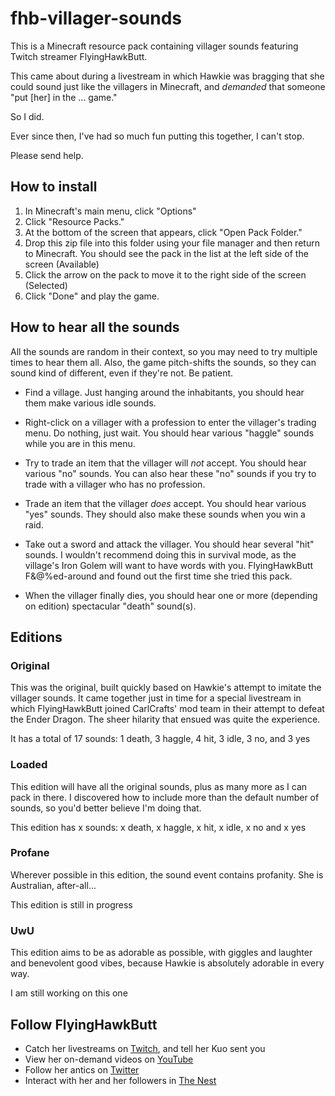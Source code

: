 # fhb-villager-sounds

This is a Minecraft resource pack containing villager sounds featuring Twitch streamer FlyingHawkButt.

This came about during a livestream in which Hawkie was bragging that she could sound just like the villagers in Minecraft, and *demanded* that someone "put [her] in the ... game."

So I did.

Ever since then, I've had so much fun putting this together, I can't stop.

Please send help.

## How to install
1. In Minecraft's main menu, click "Options"
2. Click "Resource Packs."
3. At the bottom of the screen that appears, click "Open Pack Folder."
4. Drop this zip file into this folder using your file manager and then return to Minecraft.  You should see the pack in the list at the left side of the screen (Available)
5. Click the arrow on the pack to move it to the right side of the screen (Selected)
6. Click "Done" and play the game.

## How to hear all the sounds
All the sounds are random in their context, so you may need to try multiple times to hear them all.  Also, the game pitch-shifts the sounds, so they can sound kind of different, even if they're not.  Be patient.

* Find a village.  Just hanging around the inhabitants, you should hear them make various idle sounds.

* Right-click on a villager with a profession to enter the villager's trading menu.  Do nothing, just wait.  You should hear various "haggle" sounds while you are in this menu.

* Try to trade an item that the villager will *not* accept.  You should hear various "no" sounds.  You can also hear these "no" sounds if you try to trade with a villager who has no profession.

* Trade an item that the villager *does* accept.  You should hear various "yes" sounds.  They should also make these sounds when you win a raid.

* Take out a sword and attack the villager.  You should hear several "hit" sounds.  I wouldn't recommend doing this in survival mode, as the village's Iron Golem will want to have words with you.  FlyingHawkButt F&@%ed-around and found out the first time she tried this pack.

* When the villager finally dies, you should hear one or more (depending on edition) spectacular "death" sound(s).

## Editions
### Original
This was the original, built quickly based on Hawkie's attempt to imitate the villager sounds.  It came together just in time for a special livestream in which FlyingHawkButt joined CarlCrafts' mod team in their attempt to defeat the Ender Dragon.  The sheer hilarity that ensued was quite the experience.

It has a total of 17 sounds: 1 death, 3 haggle, 4 hit, 3 idle, 3 no, and 3 yes

### Loaded
This edition will have all the original sounds, plus as many more as I can pack in there.  I discovered how to include more than the default number of sounds, so you'd better believe I'm doing that.

This edition has x sounds: x death, x haggle, x hit, x idle, x no and x yes

### Profane
Wherever possible in this edition, the sound event contains profanity.  She is Australian, after-all...

This edition is still in progress

### UwU
This edition aims to be as adorable as possible, with giggles and laughter and benevolent good vibes, because Hawkie is absolutely adorable in every way.

I am still working on this one

## Follow FlyingHawkButt
* Catch her livestreams on [Twitch](https://www.twitch.tv/flyinghawkbutt), and tell her Kuo sent you
* View her on-demand videos on [YouTube](https://www.youtube.com/@flyinghawkbutt9630)
* Follow her antics on [Twitter](https://twitter.com/flyinghawkbutt)
* Interact with her and her followers in [The Nest](https://discord.com/invite/THcR8C3BKw)
